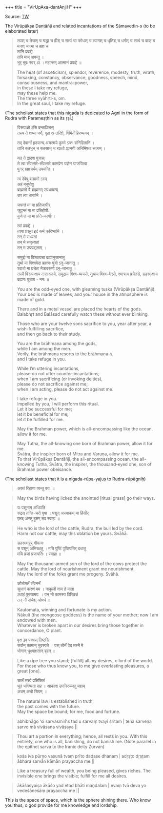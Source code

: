 +++
title = "VirUpAxa-dantAnjiH"
+++

Source: [TW](https://x.com/blog_supplement/status/1859847411650396305)

The Virūpākṣa Dantāñji and related incantations of the Sāmavedin-s (to be elaborated later)

> तपश् च तेजश् च श्रद्धा च ह्रीश् च सत्यं चा क्रोधश् च त्यागश् च धृतिश् च धर्मश् च सत्वं च वाक् च मनश् चात्मा च ब्रह्म च  
> तानि प्रपद्ये  
> तनि माम् अवन्तु ।  
> भूर् भुवः स्वर् ॐ । महान्तम् आत्मानं प्रपद्ये ॥
> 
> The heat (of asceticism), splendor, reverence, modesty, truth, wrath, forsaking, constancy, observance, goodness, speech, mind, consciousness, and mantra-power,  
> in these I take my refuge,  
> may these help me.  
> The three vyāhṛti-s, om.  
> In the great soul, I take my refuge.

(The scholiast states that this nigada is dedicated to Agni in the form of Rudra with Parameṣṭhin as its ṛṣi.)

> विरूपाक्षो ऽसि दन्ताञ्जिस्  
> तस्य ते शय्या पर्णे, गृहा अन्तरिक्षे, विमितँ हिरण्मयम् ।  
> 
> तद् देवानाँ हृदयान्य् अयस्मये कुम्भे ऽन्तः संनिहितानि ।  
> तानि बलभृच् च बलसाच् च रक्षतो ऽप्रमणी अनिमिषतः सत्यम् ।  
> 
> यत् ते द्वादश पुत्रास्  
> ते त्वा सँवत्सरे-सँवत्सरे कामप्रेण यज्ञेन याजयित्वा  
> पुनर् ब्रह्मचर्यम् उपयन्ति । 
> 
> त्वं देवेषु ब्राह्मणो ऽस्य्  
> अहं मनुष्येषु  
> ब्राह्मणो वै ब्राह्मणम् उपधावत्य्  
> उप त्वा धावामि ।  
> 
> जपन्तं मा मा प्रतिजापीर्  
> जुह्वन्तं मा मा प्रतिहौषीः  
> कुर्वन्तं मा मा प्रति-कार्षीः ।  
> 
> त्वां प्रपद्ये ।  
> त्वया प्रसूत इदं कर्म करिष्यामि ।  
> तन् मे राध्यतां  
> तन् मे समृध्यतां  
> तन् म उपपद्यताम् ।  
> 
> समुद्रो मा विश्वव्यचा ब्रह्मानुजानातु  
> तुथो मा विश्ववेदा ब्रह्मणः पुत्रो ऽनु-जानातु ।  
> श्वात्रो मा प्रचेता मैत्रावरुणो ऽनु-जानातु ।  
> तस्मै विरूपाक्षाय दन्ताञ्जये, समुद्राय विश्व-व्यचसे, तुथाय विश्व-वेदसे, श्वात्राय प्रचेतसे, सहस्राक्षाय ब्रह्मणः पुत्राय - नमः ॥

> You are the odd-eyed one, with gleaming tusks (Virūpākṣa Dantāñji). Your bed is made of leaves, and your house in the atmosphere is made of gold. 
> 
> There and in a metal vessel are placed the hearts of the gods.  
> Balabhṛt and Balāsad carefully watch these without ever blinking.  
> 
> Those who are your twelve sons sacrifice to you, year after year, a wish-fulfilling sacrifice,  
> and then go back to their study. 
> 
> You are the brāhmaṇa among the gods,  
> while I am among the men.  
> Verily, the brāhmaṇa resorts to the brāhmaṇa-s,  
> and I take refuge in you. 
> 
> While I’m uttering incantations,  
> please do not utter counter-incantations;  
> when I am sacrificing (or invoking deities),  
> please do not sacrifice against me;  
> when I am acting, please do not act against me. 
> 
> I take refuge in you.  
> Impelled by you, I will perform this ritual.  
> Let it be successful for me;  
> let it be beneficial for me;  
> let it be fulfilled for me. 
> 
> May the Brahman power, which is all-encompassing like the ocean, allow it for me. 
> 
> May Tutha, the all-knowing one born of Brahman power, allow it for me.  
> Śvātra, the inspirer born of Mitra and Varuṇa, allow it for me.  
> To that Virūpākṣa Dantāñji, the all-encompassing ocean, the all-knowing Tutha, Śvātra, the inspirer, the thousand-eyed one, son of Brahman power obeisance.

(The scholiast states that it is a nigada-rūpa-yajuṣ to Rudra-rūpāgniḥ)

> अक्तं रिहाणा व्यन्तु वयः ॥

> May the birds having licked the anointed [ritual grass] go their ways.

> यः पशूनाम् अधिपति  
रुद्रस् तन्ति-चरो वृषा ।
पशून् अस्माकम् मा हिंसीर्  
एतद् अस्तु हुतम् तव स्वाहा ॥

> He who is the lord of the cattle, Rudra, the bull led by the cord.  
Harm not our cattle; may this oblation be yours. Svāhā.

> सहस्रबाहुर् गौपत्यः  
स पशून् अभिरक्षतु ।
मयि पुष्टिं पुष्टिपतिर् दधातु  
मयि प्रजां प्रजापतिः । स्वाहा ॥

> May the thousand-armed son of the lord of the cows protect the cattle.
May the lord of nourishment grant me nourishment.  
> May the lord of the folks grant me progeny. Svāhā.

> कौतोमतँ सँवननँ  
> सुभागं करणं मम ।
नाकुली नाम ते माता  
ऽथाहं पुरुषामयः ।
यन् नौ कामस्य विच्छिन्नं  
तन् नौ संधेह्य् ओषधे ॥

> Kautomata, winning and fortunate is my action.  
Nākulī (the mongoose goddess) is the name of your mother; now I am endowed with men.  
Whatever is broken apart in our desires bring those together in concordance, O plant.

> वृक्ष इव पक्वस् तिष्ठसि  
सर्वान् कामान् भुवस्पते ।
यस् त्वैनँ वेद तस्मै मे  
भोगान् धुक्ष्वाक्षतान् बृहन् ॥

> Like a ripe tree you stand; [fulfill] all my desires, o lord of the world. For those who thus know you, to me give everlasting pleasures, o great [one].

> ऋतँ सत्ये प्रतिष्ठितं  
भूतं भविष्यता सह ।
आकाश उपनिरज्जतु मह्यम्  
अन्नम् अथो श्रियम् ॥

> The natural law is established in truth;  
> the past comes with the future.  
> May the space be bound; for me, food and fortune.

> abhibhāgo 'si sarvasmim̐s tad u sarvaṃ tvayi śritam |
tena sarveṇa sarvo mā vivāsana vivāsaya ||

> Thou art a portion in everything; hence, all rests in you. With this entirety, one who is all, banishing, do not banish me.
(Note parallel in the epithet sarva to the Iranic deity Zurvan)

> kośa iva pūrṇo vasunā tvaṃ prīto dadase dhanam |
adṛṣṭo dṛṣṭam ābhara sarvān kāmān prayaccha me ||

> Like a treasury full of wealth, you being pleased, gives riches. The invisible one brings the visible; fulfill for me all desires.

> ākāśasyaiṣa ākāśo yad etad bhāti maṇḍalam |
evaṃ tvā deva yo vedeśāneśāṃ prayaccha me ||

This is the space of space, which is the sphere shining there. Who know you thus, o god provide for me knowledge and lordship.

